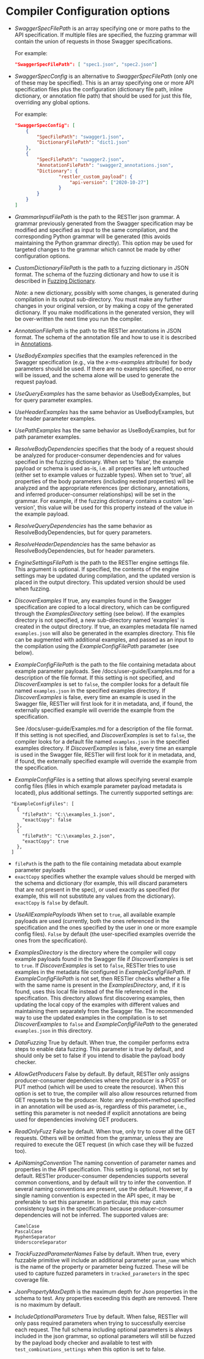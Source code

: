 # Compiler Configuration options

* *SwaggerSpecFilePath* is an array specifying one or more paths to the API specification.  If multiple files are specified, the fuzzing grammar will contain the union of requests in those Swagger specifications.

    For example:

    ```json
    "SwaggerSpecFilePath": [ "spec1.json", "spec2.json"]
    ```



* *SwaggerSpecConfig* is an alternative to *SwaggerSpecFilePath* (only one of these may be specified).  This is an array specifying one or more API specification files plus the configuration (dictionary file path, inline dictionary, or annotation file path) that should be used for just this file, overriding any global options.

    For example:

    ``` json
    "SwaggerSpecConfig": [
        {
            "SpecFilePath": "swagger1.json",
            "DictionaryFilePath": "dict1.json"
        },
        {
            "SpecFilePath": "swagger2.json",
            "AnnotationFilePath": "swagger2_annotations.json",
            "Dictionary": {
                    "restler_custom_payload": {
                        "api-version": ["2020-10-27"]
                	}
            }
        }
    ]
    ```



* *GrammarInputFilePath* is the path to the RESTler json grammar.  A grammar previously generated from the Swagger specification may be modified and specified as input to the same compilation, and the corresponding Python grammar will be generated (this avoids maintaining the Python grammar directly).  This option may be used for targeted changes to the grammar which cannot be made by other configuration options.

* *CustomDictionaryFilePath* is the path to a fuzzing dictionary in JSON format.  The schema of the fuzzing dictionary and how to use it is described in [Fuzzing Dictionary](FuzzingDictionary.md).

    *Note*: a new dictionary, possibly with some changes, is generated during compilation in its output sub-directory.  You must make any further changes in your original version, or by making a copy of the generated dictionary.  If you make modifications in the generated version, they will be over-written the next time you run the compiler.

* *AnnotationFilePath* is the path to the RESTler annotations in JSON format.  The schema of the annotation file and how to use it is described in [Annotations](Annotations.md).

* *UseBodyExamples* specifies that the examples referenced in the Swagger specification (e.g., via the *x-ms-examples* attribute) for body parameters should be used.  If there are no examples specified, no error will be issued, and the schema alone will be used to generate the request payload.

* *UseQueryExamples* has the same behavior as UseBodyExamples, but for query parameter examples.

* *UseHeaderExamples* has the same behavior as UseBodyExamples, but for header parameter examples.

* *UsePathExamples* has the same behavior as UseBodyExamples, but for path parameter examples.

* *ResolveBodyDependencies* specifies that the body of a request should be analyzed for producer-consumer dependencies and for values specified in the fuzzing dictionary.  When set to 'false', the example payload or schema is used as-is, i.e. all properties are left untouched (either set to example values or fuzzable types).  When set to 'true', all properties of the body parameters (including nested properties) will be analyzed and the appropriate references (per dictionary, annotations, and inferred producer-consumer relationships) will be set in the grammar.  For example, if the fuzzing dictionary contains a custom 'api-version', this value will be used for this property instead of the value in the example payload.

* *ResolveQueryDependencies* has the same behavior as ResolveBodyDependencies, but for query parameters.

* *ResolveHeaderDependencies* has the same behavior as ResolveBodyDependencies, but for header parameters.

* *EngineSettingsFilePath* is the path to the RESTler engine settings file.  This argument is optional.  If specified, the contents of the engine settings may be updated during compilation, and the updated version is placed in the output directory.  This updated version should be used when fuzzing.

* *DiscoverExamples* If true, any examples found in the Swagger specification are
copied to a local directory, which can be configured through the *ExamplesDirectory*
setting (see below).  If the examples directory is not specified, a new sub-directory named
'examples' is created in the output directory.  If true, an examples metadata
file named ```examples.json``` will also be generated in the examples directory.
This file can be augmented with additional examples, and passed as an input to the
compilation using the *ExampleConfigFilePath* parameter (see below).

* *ExampleConfigFilePath* is the path to the file containing metadata about example parameter payloads.  See /docs/user-guide/Examples.md for a description of the file format.
If this setting is not specified, and *DiscoverExamples* is set to ```false```,
the compiler looks for a default file named ```examples.json``` in the specified examples
directory.  If *DiscoverExamples* is false, every time an example is used
in the Swagger file, RESTler will first look for it in metadata,
and, if found, the externally specified example will override the example from the specification.

    See /docs/user-guide/Examples.md for a description of the file format.
If this setting is not specified, and *DiscoverExamples* is set to ```false```,
the compiler looks for a default file named ```examples.json``` in the specified examples
directory.  If *DiscoverExamples* is false, every time an example is used
in the Swagger file, RESTler will first look for it in metadata,
and, if found, the externally specified example will override the example from the specification.


* *ExampleConfigFiles* is a setting that allows specifying several example config files
(files in which example parameter payload metadata is located), plus additional settings.
The currently supported settings are:
```
  "ExampleConfigFiles": [
    {
      "filePath": "C:\\examples_1.json",
      "exactCopy": false
    },
    {
      "filePath": "C:\\examples_2.json",
      "exactCopy": true
    },
  ]
```

- ```filePath``` is the path to the file containing metadata about example parameter payloads
- ```exactCopy``` specifies whether the example values should be merged with the schema and dictionary
(for example, this will discard parameters that are not present in the spec), or
used exactly as specified (for example, this will not substitute any values from the dictionary).
```exactCopy``` is ```false``` by default.

* *UseAllExamplePayloads* When set to ```true```, all available example payloads are used (currently, both
the ones referenced in the specification and the ones
specified by the user in one or more example config files). ```False``` by default (the user-specified examples override
the ones from the specification).

* *ExamplesDirectory* is the directory where the compiler will copy example payloads
found in the Swagger file if *DiscoverExamples* is set to ```true```.
If *DiscoverExamples* is set to ```false```, RESTler tries to use examples in the
metadata file configured in *ExampleConfigFilePath*.  If *ExampleConfigFilePath* is not set,
then RESTler checks whether a file with the same name is present in the *ExamplesDirectory*,
and, if it is found, uses this local file instead of the file referenced in the specification.
This directory allows first discovering examples, then updating the local copy of the examples
with different values and maintaining them separately from the Swagger file.
The recommended way to use the updated examples in the compilation is to set *DiscoverExamples* to
```false``` and *ExampleConfigFilePath* to the generated ```examples.json``` in this directory.

* *DataFuzzing* True by default. When true, the compiler performs extra steps to enable data fuzzing. This parameter is true by default, and should only be set to false if you intend to disable the payload body checker.
* *AllowGetProducers* False by default.  By default, RESTler only assigns producer-consumer dependencies where the producer is a POST or PUT method (which will be used to create the resource).  When this option is set to true, the compiler will also allow resources returned from GET requests to be the producer.  Note: any endpoint+method specified in an annotation will be used as-is, regardless of this parameter, i.e., setting this parameter is not needed if explicit annotations are being used for dependencies involving GET producers.
* *ReadOnlyFuzz* False by default.  When true, only try to cover all the GET requests.  Others will be omitted from the grammar, unless they are required to execute the GET request (in which case they will be fuzzed too).
* *ApiNamingConvention* The naming convention of parameter names and properties
in the API specification.  This setting is optional, not set by default.  RESTler producer-consumer dependencies supports
several common conventions, and by default will try to infer the convention.  If several naming conventions are present, use the default.  However, if a single naming
convention is expected in the API spec, it may be preferable to set this parameter.  In particular, this may
catch consistency bugs in the specification because producer-consumer dependencies will not be inferred.  The supported values are:

    ```
    CamelCase
    PascalCase
    HyphenSeparator
    UnderscoreSeparator
    ```
* *TrackFuzzedParameterNames* False by default.  When true, every fuzzable primitive will
include an additional parameter `param_name` which is the name of the property or
parameter being fuzzed.  These will be used to capture fuzzed parameters in ```tracked_parameters``` in the spec coverage file.

* *JsonPropertyMaxDepth* is the maximum depth for Json properties in the schema to test.
Any properties exceeding this depth are removed.  There is no maximum by default.

* *IncludeOptionalParameters* True by default.  When false, RESTler will only pass required parameters when trying to successfully exercise each request.  The full schema including optional parameters is always included in the json grammar, so optional parameters will still be fuzzed by the payload body checker and available to test with ```test_combinations_settings``` when this option is set to false.
